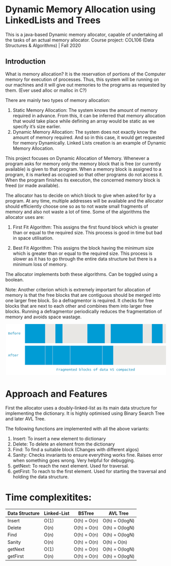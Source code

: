 # Dynamic Memory Allocation using LinkedLists and Trees

This is a java-based Dynamic memory allocator, capable of undertaking all the tasks of an actual memory allocator. Course project: COL106 (Data Structures & Algorithms) | Fall 2020

## Introduction

What is memory allocation? It is the reservation of portions of the Computer memory for execution of processes. Thus, this system will be running on our machines and it will give out memories to the programs as requested by them. (Ever used alloc or malloc in C?)

There are mainly two types of memory allocation:

1) Static Memory Allocation: The system knows the amount of memory required in advance. From this, it can be inferred that memory allocation that would take place while defining an array would be static as we specify it’s size earlier.
2) Dynamic Memory Allocation: The system does not exactly know the amount of memory required. And so in this case, it would get requested for memory Dynamically. Linked Lists creation is an example of Dynamic Memory Allocation.

This project focuses on Dynamic Allocation of Memory. Whenever a program asks for memory only the memory block that is free (or currently available) is given to that program. When a memory block is assigned to a program, it is marked as occupied so that other programs do not access it. When the program finishes its execution, the concerned memory block is freed (or made available).

The allocator has to decide on which block to give when asked for by a program. At any time, multiple addresses will be available and the allocator should efficiently choose one so as to not waste small fragments of memory and also not waste a lot of time. Some of the algorithms the allocator uses are:

1) First Fit Algorithm: This assigns the first found block which is greater than or equal to the required size. This process is good in time but bad in space utilisation.

2) Best Fit Algorithm: This assigns the block having the minimum size which is greater than or equal to the required  size. This process is slower as it has to go through the entire data structure but there is a minimum loss of memory.

The allocator implements both these algorithms. Can be toggled using a boolean.

Note: Another criterion which is extremely important for allocation of memory is that the free blocks that are contiguous should be merged into one larger free block. So a defragmentor is required. It checks for free blocks that are next to each other and combines them into larger free blocks. Running a defragmentor periodically reduces the fragmentation of memory and avoids space wastage.


<p align="center">
  <img src="img/fragmented.png" width="500"/>
</p>

# Approach and Features

First the allocator uses a doubly-linked-list as its main data structure for implementing the dictionary. It is highly optimised using Binary Search Tree and later AVL Tree.

The following functions are implemented with all the above variants:
1) Insert: To insert a new element to dictionary
2) Delete: To delete an element from the dictionary
3) Find: To find a suitable block (Changes with different algos)
4) Sanity: Checks invariants to ensure everything works fine. Raises error when something goes wrong. Very helpful for debugging.
5) getNext: To reach the next element. Used for traversal.
6) getFirst: To reach to the first element. Used for starting the traversal and holding the data structure.

# Time complexitites:

| Data Structure | Linked-List | BSTree | AVL Tree |
| ------ | ------ | ------ | ------ |
| Insert  | O(1) | O(h) = O(n) | O(h) = O(logN) |
| Delete  | O(n) | O(h) = O(n) | O(h) = O(logN) |
| Find  | O(n) | O(h) = O(n) | O(h) = O(logN) |
| Sanity  | O(n) | O(h) = O(n) | O(h) = O(n) |
| getNext  | O(1) | O(h) = O(n) | O(h) = O(logN) |
| getFirst  | O(n) | O(h) = O(n) | O(h) = O(logN) |
